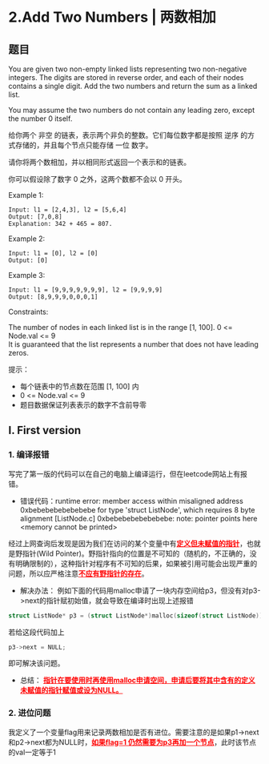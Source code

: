 # 2.Add Two Numbers | 两数相加
## 题目
You are given two non-empty linked lists representing two non-negative integers. The digits are stored in reverse order, and each of their nodes contains a single digit. Add the two numbers and return the sum as a linked list.

You may assume the two numbers do not contain any leading zero, except the number 0 itself.  

给你两个 非空 的链表，表示两个非负的整数。它们每位数字都是按照 逆序 的方式存储的，并且每个节点只能存储 一位 数字。

请你将两个数相加，并以相同形式返回一个表示和的链表。

你可以假设除了数字 0 之外，这两个数都不会以 0 开头。

Example 1:  
```
Input: l1 = [2,4,3], l2 = [5,6,4]  
Output: [7,0,8]  
Explanation: 342 + 465 = 807.  
```

Example 2:  
```
Input: l1 = [0], l2 = [0]  
Output: [0]  
```

Example 3:  
```
Input: l1 = [9,9,9,9,9,9,9], l2 = [9,9,9,9]  
Output: [8,9,9,9,0,0,0,1]  
```
 
Constraints:

The number of nodes in each linked list is in the range [1, 100].
0 <= Node.val <= 9  
It is guaranteed that the list represents a number that does not have leading zeros.  

提示：

- 每个链表中的节点数在范围 [1, 100] 内  
- 0 <= Node.val <= 9  
- 题目数据保证列表表示的数字不含前导零  

## I. First version
### 1. 编译报错
写完了第一版的代码可以在自己的电脑上编译运行，但在leetcode网站上有报错。

* 错误代码：runtime error: member access within misaligned address 0xbebebebebebebebe for type 'struct ListNode', which requires 8 byte alignment [ListNode.c]
0xbebebebebebebebe: note: pointer points here
\<memory cannot be printed>  

经过上网查询后发现是因为我们在访问的某个变量中有<font color="red"><u>**定义但未赋值的指针**</u></font>，也就是野指针(Wild Pointer)。野指针指向的位置是不可知的（随机的，不正确的，没有明确限制的），这种指针对程序有不可知的后果，如果被引用可能会出现严重的问题，所以应严格注意<font color="red"><u>**不应有野指针的存在**</u></font>。  

* 解决办法：
例如下面的代码用malloc申请了一块内存空间给p3，但没有对p3->next的指针赋初始值，就会导致在编译时出现上述报错
```C
struct ListNode* p3 = (struct ListNode*)malloc(sizeof(struct ListNode));
```
若给这段代码加上
```C
p3->next = NULL;
```
即可解决该问题。  

* 总结：
<font color="red"><u>**指针在要使用时再使用malloc申请空间，申请后要将其中含有的定义未赋值的指针赋值或设为NULL。**</u></font>

### 2. 进位问题
我定义了一个变量flag用来记录两数相加是否有进位。需要注意的是如果p1->next和p2->next都为NULL时，<font color="red"><u>**如果flag=1 仍然需要为p3再加一个节点**</u></font>，此时该节点的val一定等于1
